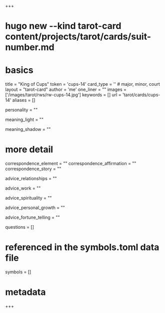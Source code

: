+++
# hugo new --kind tarot-card content/projects/tarot/cards/suit-number.md
# basics
title     		 = "King of Cups"
token					 = 'cups-14'
card_type			 = '' # major, minor, court
layout				 = "tarot-card"
author    		 = 'me'
one_liner 		 = ""
images				 = ['/images/tarot/rws/rw-cups-14.jpg']
keywords			 = []
url						 = 'tarot/cards/cups-14'
aliases				 = []

personality    = ""

meaning_light  = ""

meaning_shadow = ""

# more detail
correspondence_element 			= ""
correspondence_affirmation 	= ""
correspondence_story 				= ""

advice_relationships 	 = ""

advice_work 					 = ""

advice_spirituality 	 = ""

advice_personal_growth = ""

advice_fortune_telling = ""

questions	= []

# referenced in the symbols.toml data file
symbols	  = []

# metadata
+++
